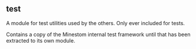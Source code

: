 ## test
A module for test utilities used by the others. Only ever included for tests.

Contains a copy of the Minestom internal test framework until that has been extracted to its own module.
